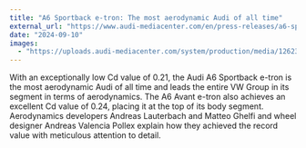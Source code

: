 ```yaml
---
title: "A6 Sportback e-tron: The most aerodynamic Audi of all time"
external_url: "https://www.audi-mediacenter.com/en/press-releases/a6-sportback-e-tron-the-most-aerodynamic-audi-of-all-time-16125"
date: "2024-09-10"
images:
  - "https://uploads.audi-mediacenter.com/system/production/media/126238/images/7a1a02b2e50d5f794f7ecdcb227c247e2ccb1b00/A244086_web_960.jpg"
---
```


With an exceptionally low Cd value of 0.21, the Audi A6 Sportback e-tron is the most aerodynamic Audi of all time and leads the entire VW Group in its segment in terms of aerodynamics. The A6 Avant e-tron also achieves an excellent Cd value of 0.24, placing it at the top of its body segment. Aerodynamics developers Andreas Lauterbach and Matteo Ghelfi and wheel designer Andreas Valencia Pollex explain how they achieved the record value with meticulous attention to detail.